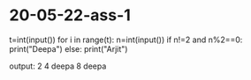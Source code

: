# 20-05-22-ass-1
t=int(input())
for i in range(t):
    n=int(input())
    if n!=2 and n%2==0:
        print("Deepa")
    else:
        print("Arjit")
        
 output:
 2
 4
 deepa
 8
 deepa

